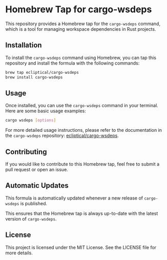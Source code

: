 # Homebrew Tap for cargo-wsdeps

This repository provides a Homebrew tap for the `cargo-wsdeps` command, which is a tool for managing workspace dependencies in Rust projects.

## Installation

To install the `cargo-wsdeps` command using Homebrew, you can tap this repository and install the formula with the following commands:

```bash
brew tap ecliptical/cargo-wsdeps
brew install cargo-wsdeps
```

## Usage

Once installed, you can use the `cargo-wsdeps` command in your terminal. Here are some basic usage examples:

```bash
cargo wsdeps [options]
```

For more detailed usage instructions, please refer to the documentation in the `cargo-wsdeps` repository: [ecliptical/cargo-wsdeps](https://github.com/ecliptical/cargo-wsdeps).

## Contributing

If you would like to contribute to this Homebrew tap, feel free to submit a pull request or open an issue.

## Automatic Updates

This formula is automatically updated whenever a new release of `cargo-wsdeps` is published.

This ensures that the Homebrew tap is always up-to-date with the latest version of `cargo-wsdeps`.

## License

This project is licensed under the MIT License. See the LICENSE file for more details.
